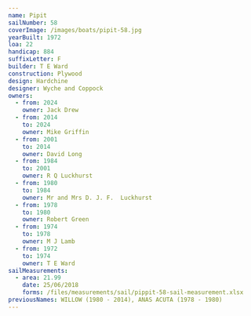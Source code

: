 ```yaml
---
name: Pipit
sailNumber: 58
coverImage: /images/boats/pipit-58.jpg
yearBuilt: 1972
loa: 22
handicap: 884
suffixLetter: F
builder: T E Ward
construction: Plywood
design: Hardchine
designer: Wyche and Coppock
owners:
  - from: 2024
    owner: Jack Drew
  - from: 2014
    to: 2024
    owner: Mike Griffin
  - from: 2001
    to: 2014
    owner: David Long
  - from: 1984
    to: 2001
    owner: R Q Luckhurst
  - from: 1980
    to: 1984
    owner: Mr and Mrs D. J. F.  Luckhurst
  - from: 1978
    to: 1980
    owner: Robert Green
  - from: 1974
    to: 1978
    owner: M J Lamb
  - from: 1972
    to: 1974
    owner: T E Ward
sailMeasurements:
  - area: 21.99
    date: 25/06/2018
    forms: /files/measurements/sail/pippit-58-sail-measurement.xlsx
previousNames: WILLOW (1980 - 2014), ANAS ACUTA (1978 - 1980)
---
```

